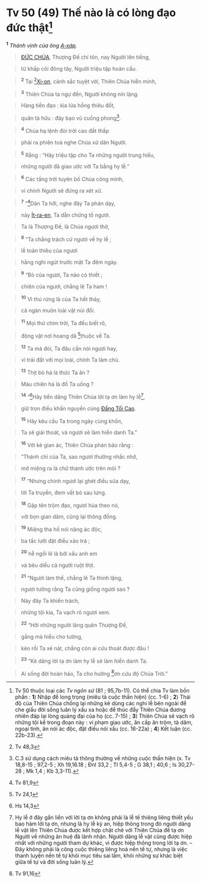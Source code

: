 # Tv 50 (49) Thế nào là có lòng đạo đức thật[^1-bd982991-da00-4aad-97d0-0ed7704a733d]
<sup><b>1</b></sup> *Thánh vịnh của ông [A-xáp]().*


> [ĐỨC CHÚA](), Thượng Đế chí tôn, nay Người lên tiếng,
>


> từ khắp cõi đông tây, Người triệu tập hoàn cầu.
>


> <sup><b>2</b></sup> Tại [^1@-bd982991-da00-4aad-97d0-0ed7704a733d][Xi-on](), cảnh sắc tuyệt vời, Thiên Chúa hiển minh,
>


> <sup><b>3</b></sup> Thiên Chúa ta ngự đến, Người không nín lặng.
>


> Hàng tiền đạo : kìa lửa hồng thiêu đốt,
>


> quân tả hữu : đây bạo vũ cuồng phong[^2-bd982991-da00-4aad-97d0-0ed7704a733d].
>


> <sup><b>4</b></sup> Chúa hạ lệnh đòi trời cao đất thấp
>


> phải ra phiên toà nghe Chúa xử dân Người.
>


> <sup><b>5</b></sup> Rằng : “Hãy triệu tập cho Ta những người trung hiếu,
>


> những người đã giao ước với Ta bằng hy lễ.”
>


> <sup><b>6</b></sup> Các tầng trời tuyên bố Chúa công minh,
>


> vì chính Người sẽ đứng ra xét xử.
>


> <sup><b>7</b></sup> “[^2@-bd982991-da00-4aad-97d0-0ed7704a733d]Dân Ta hỡi, nghe đây Ta phán dạy,
>


> này [Ít-ra-en](), Ta dẫn chứng tố ngươi.
>


> Ta là Thượng Đế, là Chúa ngươi thờ,
>


> <sup><b>8</b></sup> “Ta chẳng trách cứ ngươi về hy lễ ;
>


> lễ toàn thiêu của ngươi
>


> hằng nghi ngút trước mặt Ta đêm ngày.
>


> <sup><b>9</b></sup> “Bò của ngươi, Ta nào có thiết ;
>


> chiên của ngươi, chẳng lẽ Ta ham !
>


> <sup><b>10</b></sup> Vì thú rừng là của Ta hết thảy,
>


> cả ngàn muôn loài vật núi đồi.
>


> <sup><b>11</b></sup> Mọi thứ chim trời, Ta đều biết rõ,
>


> động vật nơi hoang dã [^3@-bd982991-da00-4aad-97d0-0ed7704a733d]thuộc về Ta.
>


> <sup><b>12</b></sup> Ta mà đói, Ta đâu cần nói ngươi hay,
>


> vì trái đất với mọi loài, chính Ta làm chủ.
>


> <sup><b>13</b></sup> Thịt bò há là thức Ta ăn ?
>


> Máu chiên há là đồ Ta uống ?
>


> <sup><b>14</b></sup> “[^4@-bd982991-da00-4aad-97d0-0ed7704a733d]Hãy tiến dâng Thiên Chúa lời tạ ơn làm hy lễ[^3-bd982991-da00-4aad-97d0-0ed7704a733d],
>


> giữ trọn điều khấn nguyền cùng [Đấng Tối Cao]().
>


> <sup><b>15</b></sup> Hãy kêu cầu Ta trong ngày cùng khốn,
>


> Ta sẽ giải thoát, và ngươi sẽ làm hiển danh Ta.”
>


> <sup><b>16</b></sup> Với kẻ gian ác, Thiên Chúa phán bảo rằng :
>


> “Thánh chỉ của Ta, sao ngươi thường nhắc nhở,
>


> mở miệng ra là chữ thánh ước trên môi ?
>


> <sup><b>17</b></sup> “Nhưng chính ngươi lại ghét điều sửa dạy,
>


> lời Ta truyền, đem vất bỏ sau lưng.
>


> <sup><b>18</b></sup> Gặp tên trộm đạo, ngươi hùa theo nó,
>


> với bọn gian dâm, cũng lại thông đồng.
>


> <sup><b>19</b></sup> Miệng tha hồ nói năng ác độc,
>


> ba tấc lưỡi đặt điều xảo trá ;
>


> <sup><b>20</b></sup> hễ ngồi lê là bới xấu anh em
>


> và bêu diếu cả người ruột thịt.
>


> <sup><b>21</b></sup> “Ngươi làm thế, chẳng lẽ Ta thinh lặng,
>


> ngươi tưởng rằng Ta cũng giống ngươi sao ?
>


> Này đây Ta khiển trách,
>


> những tội kia, Ta vạch rõ ngươi xem.
>


> <sup><b>22</b></sup> “Hỡi những người lãng quên Thượng Đế,
>


> gắng mà hiểu cho tường,
>


> kẻo rồi Ta xé nát, chẳng còn ai cứu thoát được đâu !
>


> <sup><b>23</b></sup> “Kẻ dâng lời tạ ơn làm hy lễ sẽ làm hiển danh Ta.
>


> Ai sống đời hoàn hảo, Ta cho hưởng [^5@-bd982991-da00-4aad-97d0-0ed7704a733d]ơn cứu độ Chúa Trời.”
>

[^1-bd982991-da00-4aad-97d0-0ed7704a733d]: Tv 50 thuộc loại các *Tv ngôn sứ* (81 ; 95,7b-11). Có thể chia Tv làm bốn phần : **1**) Nhập đề long trọng (miêu tả cuộc thần hiện) (cc. 1-6) ; **2**) Thái độ của Thiên Chúa chống lại những kẻ dùng các nghi lễ bên ngoài để che giấu đời sống luân lý xấu xa hoặc để thúc đẩy Thiên Chúa đương nhiên đáp lại lòng quảng đại của họ (cc. 7-15) ; **3**) Thiên Chúa sẽ vạch rõ những tội kể trong đoạn này : vi phạm giao ước, ăn cắp ăn trộm, tà dâm, ngoại tình, ăn nói ác độc, đặt điều nói xấu (cc. 16-22a) ; **4**) Kết luận (cc. 22b-23).
[^2-bd982991-da00-4aad-97d0-0ed7704a733d]: C.3 sử dụng cách miêu tả thông thường về những cuộc thần hiện (x. Tv 18,8-15 ; 97,2-5 ; Xh 19,16.18 ; Đnl 33,2 ; Tl 5,4-5 ; G 38,1 ; 40,6 ; Is 30,27-28 ; Mk 1,4 ; Kb 3,3-11).
[^3-bd982991-da00-4aad-97d0-0ed7704a733d]: Hy lễ ở đây gắn liền với lời tạ ơn không phải là lễ tế thiêng liêng thiết yếu bao hàm lời tạ ơn, nhưng là hy lễ kỳ an, hiệp thông trong đó người dâng lễ vật lên Thiên Chúa được kết hợp chặt chẽ với Thiên Chúa để tạ ơn Người về những ân huệ đã lãnh nhận. Người dâng lễ vật cũng được hiệp nhất với những người tham dự khác, vì được hiệp thông trong lời tạ ơn. – Đây không phải là công cuộc thiêng liêng hoá nền tế tự, nhưng là việc thanh luyện nền tế tự khỏi mục tiêu sai lầm, khỏi những sự khác biệt giữa tế tự và đời sống luân lý.
[^1@-bd982991-da00-4aad-97d0-0ed7704a733d]: Tv 48,3
[^2@-bd982991-da00-4aad-97d0-0ed7704a733d]: Tv 81,9
[^3@-bd982991-da00-4aad-97d0-0ed7704a733d]: Tv 24,1
[^4@-bd982991-da00-4aad-97d0-0ed7704a733d]: Hs 14,3
[^5@-bd982991-da00-4aad-97d0-0ed7704a733d]: Tv 91,16